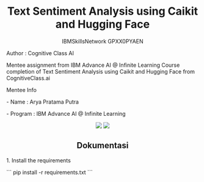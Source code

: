 <h1 align="center"> Text Sentiment Analysis using Caikit and Hugging Face </h1>
<p align="center"> IBMSkillsNetwork GPXX0PYAEN </h1>


<p>Author : Cognitive Class AI </p>
<p>Mentee assignment from IBM Advance AI @ Infinite Learning Course completion of Text Sentiment Analysis using Caikit and Hugging Face from CognitiveClass.ai</p>

<p>Mentee Info</p>
<p>- Name : Arya Pratama Putra</p>
<p> - Program : IBM Advance AI @ Infinite Learning </p>

<div align="center">
<img src="https://img.shields.io/badge/python-3670A0?style=for-the-badge&logo=python&logoColor=ffdd54">
<img src="https://img.shields.io/badge/jupyter-%23FA0F00.svg?style=for-the-badge&logo=jupyter&logoColor=white">
</div>



<div>
<h2 align="center"> Dokumentasi </h2>
  <p> 1. Install the requirements </p>
  ```
pip install -r requirements.txt
```

